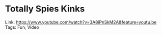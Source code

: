 # Totally Spies Kinks

Link: https://www.youtube.com/watch?v=3A8iPnSkM2A&feature=youtu.be
Tags: Fun, Video
